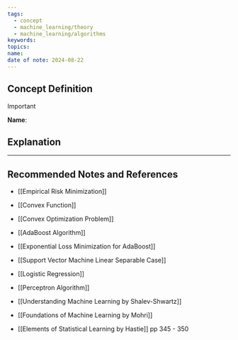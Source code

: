 ```yaml
---
tags:
  - concept
  - machine_learning/theory
  - machine_learning/algorithms
keywords: 
topics: 
name: 
date of note: 2024-08-22
---
```


## Concept Definition

>[!important]
>**Name**: 



## Explanation





-----------
##  Recommended Notes and References


- [[Empirical Risk Minimization]]
- [[Convex Function]]
- [[Convex Optimization Problem]]

- [[AdaBoost Algorithm]]
- [[Exponential Loss Minimization for AdaBoost]]
- [[Support Vector Machine Linear Separable Case]]
- [[Logistic Regression]]
- [[Perceptron Algorithm]]


- [[Understanding Machine Learning by Shalev-Shwartz]]
- [[Foundations of Machine Learning by Mohri]]
- [[Elements of Statistical Learning by Hastie]] pp 345 - 350